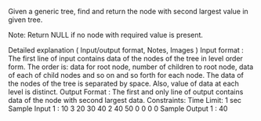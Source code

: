 Given a generic tree, find and return the node with second largest value in given tree.

Note: Return NULL if no node with required value is present.

Detailed explanation ( Input/output format, Notes, Images )
Input format :
The first line of input contains data of the nodes of the tree in level order form. The order is: data for root node, number of children to root node, data of each of child nodes and so on and so forth for each node. The data of the nodes of the tree is separated by space. Also, value of data at each level is distinct.
Output Format :
The first and only line of output contains data of the node with second largest data.
Constraints:
Time Limit: 1 sec
Sample Input 1 :
10 3 20 30 40 2 40 50 0 0 0 0 
Sample Output 1 :
40


